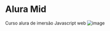 # Alura Mid
 Curso alura de imersão Javascript web
![image](https://github.com/Landim013/Alura-Mid/assets/92272384/7ef93fbb-e684-410c-b854-e5e0901b0234)

